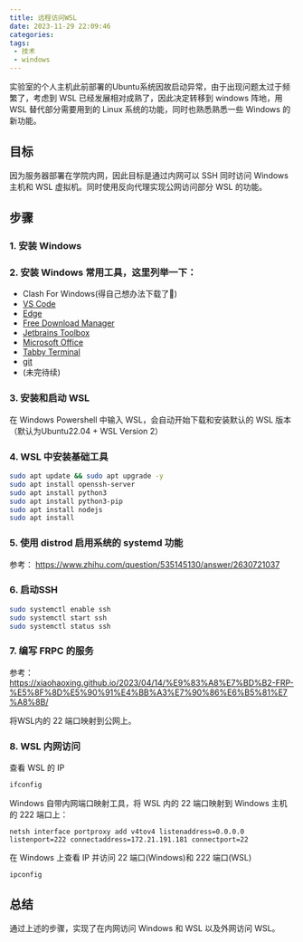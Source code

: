 ```yaml
---
title: 远程访问WSL
date: 2023-11-29 22:09:46
categories: 
tags:
 - 技术
 - windows
---
```


实验室的个人主机此前部署的Ubuntu系统因故启动异常，由于出现问题太过于频繁了，考虑到 WSL 已经发展相对成熟了，因此决定转移到 windows 阵地，用 WSL 替代部分需要用到的 Linux 系统的功能，同时也熟悉熟悉一些 Windows 的新功能。

<!-- more -->

## 目标

因为服务器部署在学院内网，因此目标是通过内网可以 SSH 同时访问 Windows 主机和 WSL 虚拟机。同时使用反向代理实现公网访问部分 WSL 的功能。


## 步骤

### 1. 安装 Windows
### 2. 安装 Windows 常用工具，这里列举一下：


 * Clash For Windows(得自己想办法下载了🤔)
 * [VS Code](https://code.visualstudio.com)
 * [Edge](https://www.microsoft.com/zh-cn/edge/download)
 * [Free Download Manager](https://www.freedownloadmanager.org/zh/download.htm)
 * [Jetbrains Toolbox](https://www.jetbrains.com/toolbox-app/)
 * [Microsoft Office](https://www.office.com)
 * [Tabby Terminal](https://github.com/Eugeny/tabby/releases)
 * [git](https://gitforwindows.org)
 * (未完待续)

### 3. 安装和启动 WSL

在 Windows Powershell 中输入 WSL，会自动开始下载和安装默认的 WSL 版本（默认为Ubuntu22.04 + WSL Version 2）

### 4. WSL 中安装基础工具

``` bash
sudo apt update && sudo apt upgrade -y
sudo apt install openssh-server
sudo apt install python3
sudo apt install python3-pip
sudo apt install nodejs
sudo apt install 
```


### 5. 使用 distrod 启用系统的 systemd 功能

参考： https://www.zhihu.com/question/535145130/answer/2630721037

### 6. 启动SSH


``` bash 
sudo systemctl enable ssh
sudo systemctl start ssh
sudo systemctl status ssh 
```

### 7. 编写 FRPC 的服务

参考：https://xiaohaoxing.github.io/2023/04/14/%E9%83%A8%E7%BD%B2-FRP-%E5%8F%8D%E5%90%91%E4%BB%A3%E7%90%86%E6%B5%81%E7%A8%8B/

  将WSL内的 22 端口映射到公网上。

### 8. WSL 内网访问

查看 WSL 的 IP

``` bash
ifconfig
```

Windows 自带内网端口映射工具，将 WSL 内的 22 端口映射到 Windows 主机的 222 端口上：


``` shell
netsh interface portproxy add v4tov4 listenaddress=0.0.0.0 listenport=222 connectaddress=172.21.191.181 connectport=22
```

在 Windows 上查看 IP 并访问 22 端口(Windows)和 222 端口(WSL)

``` shell
ipconfig
```


## 总结

通过上述的步骤，实现了在内网访问 Windows 和 WSL 以及外网访问 WSL。